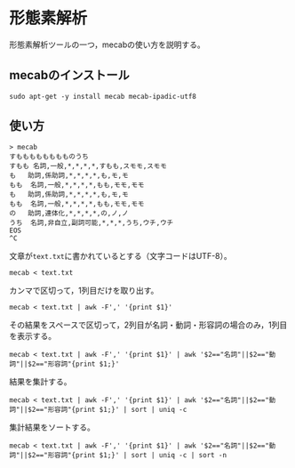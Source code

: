 # 形態素解析

形態素解析ツールの一つ，mecabの使い方を説明する。

## mecabのインストール

```
sudo apt-get -y install mecab mecab-ipadic-utf8
```

## 使い方

```
> mecab
すもももももももものうち
すもも	名詞,一般,*,*,*,*,すもも,スモモ,スモモ
も	助詞,係助詞,*,*,*,*,も,モ,モ
もも	名詞,一般,*,*,*,*,もも,モモ,モモ
も	助詞,係助詞,*,*,*,*,も,モ,モ
もも	名詞,一般,*,*,*,*,もも,モモ,モモ
の	助詞,連体化,*,*,*,*,の,ノ,ノ
うち	名詞,非自立,副詞可能,*,*,*,うち,ウチ,ウチ
EOS
^C
```

文章が`text.txt`に書かれているとする（文字コードはUTF-8）。

```
mecab < text.txt
```

カンマで区切って，1列目だけを取り出す。

```
mecab < text.txt | awk -F',' '{print $1}'
```

その結果をスペースで区切って，2列目が名詞・動詞・形容詞の場合のみ，1列目を表示する。

```
mecab < text.txt | awk -F',' '{print $1}' | awk '$2=="名詞"||$2=="動詞"||$2=="形容詞"{print $1;}'
```

結果を集計する。

```
mecab < text.txt | awk -F',' '{print $1}' | awk '$2=="名詞"||$2=="動詞"||$2=="形容詞"{print $1;}' | sort | uniq -c
```

集計結果をソートする。

```
mecab < text.txt | awk -F',' '{print $1}' | awk '$2=="名詞"||$2=="動詞"||$2=="形容詞"{print $1;}' | sort | uniq -c | sort -n
```
